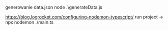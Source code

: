 
generowanie data.json
node .\generateData.js

https://blog.logrocket.com/configuring-nodemon-typescript/
run project -> npx nodemon ./main.ts